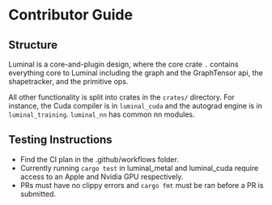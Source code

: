 # Contributor Guide

## Structure
Luminal is a core-and-plugin design, where the core crate `.` contains everything core to Luminal including the graph and the GraphTensor api, the shapetracker, and the primitive ops.

All other functionality is split into crates in the `crates/` directory. For instance, the Cuda compiler is in `luminal_cuda` and the autograd engine is in `luminal_training`. `luminal_nn` has common nn modules.

## Testing Instructions
- Find the CI plan in the .github/workflows folder.
- Currently running `cargo test` in luminal_metal and luminal_cuda require access to an Apple and Nvidia GPU respectively.
- PRs must have no clippy errors and `cargo fmt` must be ran before a PR is submitted.